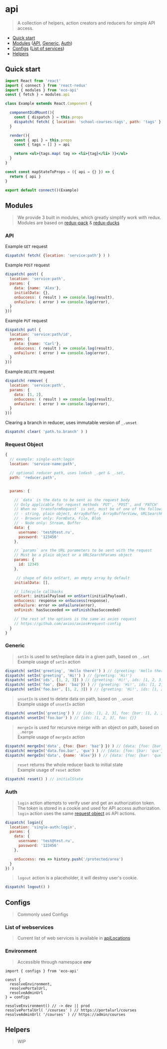 # api
> A collection of helpers, action creators and reducers for simple API access.

* [Quick start](#quick-start)
* [Modules](#modules) ([API](#api), [Generic](#generic), [Auth](#auth))
* [Configs](#configs) ([List of services](#list-of-webservices))
* [Helpers](#helpers)


## Quick start
```jsx
import React from 'react'
import { connect } from 'react-redux'
import { modules } from 'eco-api'
const { fetch } = modules.api

class Example extends React.Component {

  componentDidMount(){
    const { dispatch } = this.props
    dispatch( fetch( { location: 'school-courses:tags', path: 'tags' } ) )
  }

  render(){
    const { api } = this.props
    const { tags = [] } = api

    return <ul>{tags.map( tag => <li>{tag}</li> )}</ul>
  }
}

const const mapStateToProps = ({ api = {} }) => {
  return { api }
}

export default connect()(Example)

```

## Modules

> We provide 3 built in modules, which greatly simplify work with redux.  Modules are based on [redux-pack](https://github.com/lelandrichardson/redux-pack) & [redux-ducks](https://github.com/erikras/ducks-modular-redux)

### API

Example `GET` request
```js
dispatch( fetch( {location: 'service:path'} ) )
```

Example `POST` request
```js
dispatch( post( {
  location: 'service:path',
  params: {
    data: {name: 'Alex'},
    initialData: {},
    onSuccess: ( result ) => console.log(result),
    onFailure: ( error ) => console.log(error),
  }
}))
```

Example `PUT` request
```js
dispatch( put( {
  location: 'service:path/id',
  params: {
    data: {name: 'Carl'},
    onSuccess: ( result ) => console.log(result),
    onFailure: ( error ) => console.log(error),
  }
}))
```

Example `DELETE` request
```js
dispatch( remove( {
  location: 'service:path',
  params: {
    data: [1, 2],
    onSuccess: ( result ) => console.log(result),
    onFailure: ( error ) => console.log(error),
  }
}))
```

Clearing a branch in reducer, uses immutable version of `_.unset`
```js
dispatch( clear( 'path.to.branch' ) )
```

### Request Object
```js
{
  // example: single-auth:login
  location: 'service-name:path',

  // optional reducer path, uses lodash _.get & _.set,
  path: 'reducer.path',


  params: {

    // `data` is the data to be sent as the request body
    // Only applicable for request methods 'PUT', 'POST', and 'PATCH'
    // When no `transformRequest` is set, must be of one of the following types:
    // - string, plain object, ArrayBuffer, ArrayBufferView, URLSearchParams
    // - Browser only: FormData, File, Blob
    // - Node only: Stream, Buffer
    data: {
      username: 'test@test.ru',
      password: '123456'
    },

    // `params` are the URL parameters to be sent with the request
    // Must be a plain object or a URLSearchParams object
    params: {
      id: 12345
    },

     // shape of data onStart, an empty array by default
    initialData: [],

    // lifecycle callbacks
    onStart: initialPayload => onStart(initialPayload),
    onSuccess: response => onSuccess(response),
    onFailure: error => onFailure(error),
    onFinish: hasSucceeded => onFinish(hasSucceeded)

    // the rest of the options is the same as axios request
    // https://github.com/axios/axios#request-config
  }
}
```

### Generic

> `setIn` is used to set/replace data in a given path, based on `_.set`  
Example usage of `setIn` action

```js
dispatch( setIn('greeting', 'Hello there!') ) // {greeting: 'Hello there!'}
dispatch( setIn('greeting', 'Hi!') ) // {greeting: 'Hi!'}
dispatch( setIn('ids', [1, 2, 3]) ) // {greeting: 'Hi!', ids: [1, 2, 3]}
dispatch( setIn('foo', {bar: 'baz'}) ) // {greeting: 'Hi!', ids: [1, 2, 3], foo: {bar: 'baz'}}
dispatch( setIn('foo.bar', [1, 2, 3]) ) // {greeting: 'Hi!', ids: [1, 2, 3], foo: {bar: [1, 2, 3]}}
```

> `unsetIn` is used to delete data on path, based on `_.unset`  
Example usage of `unsetIn` action

```js
dispatch( unsetIn('greeting') ) // {ids: [1, 2, 3], foo: {bar: [1, 2, 3]}}
dispatch( unsetIn('foo.bar') ) // {ids: [1, 2, 3], foo: {}}
```

> `mergeIn` is used for recursive merge with an object on path, based on `_.merge`  
Example usage of `mergeIn` action

```js
dispatch( mergeIn('data', {foo: {bar: 'baz'} }) ) // {data: {foo: {bar: 'baz'}}}
dispatch( mergeIn('data.foo.bar', 'qux') ) // {data: {foo: {bar: 'qux'}}}
dispatch( mergeIn('data', {name: 'Alex'}) ) // {data: {foo: {bar: 'qux'}, name: 'Alex'}}

```

> `reset` returns the whole reducer back to initial state  
Example usage of `reset` action

```js
dispatch( reset() ) // initialState

```

### Auth

> `login` action attempts to verify user and get an authorization token.  The token is stored in a cookie and used for API access authorization.  `login` action uses the same [request object](#request-object) as API actions.

```js
dispatch( login({
  location: 'single-auth:login',
  params: {
    data: {
      username: 'test@test.ru',
      password: '123456'
    },

    onSuccess: res => history.push('/protected/area')
  }
}) )
```

> `logout` action is a placeholder, it will destroy user's cookie.

```js
dispatch( logout() )
```

## Configs

> Commonly used Configs

### List of webservices

> Current list of web services is available in [apiLocations](src/configs/apiLocations.js)

### Environment
> Accessible through namespace **_env_**

```
import { configs } from 'eco-api'

const {
  resolveEnvironment,
  resolvePortalUrl,
  resolveAdminUrl
} = configs

resolveEnvironment() // -> dev || prod
resolvePortalUrl( '/courses' ) // https://portalurl/courses
resolveAdminUrl( '/courses' ) // https://admin/courses

```


## Helpers

> WIP
